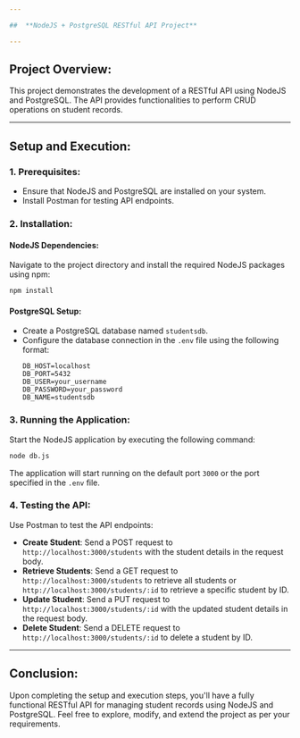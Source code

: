 ```yaml
---

##  **NodeJS + PostgreSQL RESTful API Project**

---
```


## Project Overview:

This project demonstrates the development of a RESTful API using NodeJS and PostgreSQL. The API provides functionalities to perform CRUD operations on student records.

---

## Setup and Execution:

### 1. Prerequisites:
- Ensure that NodeJS and PostgreSQL are installed on your system.
- Install Postman for testing API endpoints.

### 2. Installation:

#### NodeJS Dependencies:
Navigate to the project directory and install the required NodeJS packages using npm:
```bash
npm install
```

#### PostgreSQL Setup:
- Create a PostgreSQL database named `studentsdb`.
- Configure the database connection in the `.env` file using the following format:
  ```
  DB_HOST=localhost
  DB_PORT=5432
  DB_USER=your_username
  DB_PASSWORD=your_password
  DB_NAME=studentsdb
  ```

### 3. Running the Application:
Start the NodeJS application by executing the following command:
```bash
node db.js
```
The application will start running on the default port `3000` or the port specified in the `.env` file.

### 4. Testing the API:
Use Postman to test the API endpoints:

- **Create Student**: Send a POST request to `http://localhost:3000/students` with the student details in the request body.
- **Retrieve Students**: Send a GET request to `http://localhost:3000/students` to retrieve all students or `http://localhost:3000/students/:id` to retrieve a specific student by ID.
- **Update Student**: Send a PUT request to `http://localhost:3000/students/:id` with the updated student details in the request body.
- **Delete Student**: Send a DELETE request to `http://localhost:3000/students/:id` to delete a student by ID.

---

## Conclusion:

Upon completing the setup and execution steps, you'll have a fully functional RESTful API for managing student records using NodeJS and PostgreSQL. Feel free to explore, modify, and extend the project as per your requirements.
